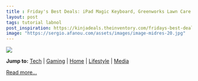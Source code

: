 ```yaml
---
title : Friday's Best Deals: iPad Magic Keyboard, Greenworks Lawn Care Products, Tacklife Cordless Tire Inflator, Pikachu Bedsheets, Goli Apple Cider Vinegar Gummies, and More
layout: post
tags: tutorial labnol
post_inspiration: https://kinjadeals.theinventory.com/fridays-best-deals-august-wi-fi-smart-lock-kyoku-dama-1846604487
image: "https://sergio.afanou.com/assets/images/image-midres-20.jpg"
---
```


<img src="https://i.kinja-img.com/gawker-media/image/upload/s--eHv3vRiC--/c_fit,fl_progressive,q_80,w_636/wgyzig4ugac7zewilxk8.jpg" /><p><strong>Jump to:</strong> <a href="#Tech">Tech</a> | <a href="#Gaming">Gaming</a> | <a href="#Home">Home</a> | <a href="#Lifestyle">Lifestyle</a> | <a href="#Media">Media</a></p><p><a href="https://kinjadeals.theinventory.com/fridays-best-deals-august-wi-fi-smart-lock-kyoku-dama-1846604487">Read more...</a></p>